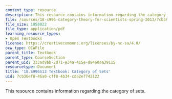 ```yaml
---
content_type: resource
description: This resource contains information regarding the category of sets.
file: /courses/18-s996-category-theory-for-scientists-spring-2013/7cb36ef846a0cff84b34cda2e7742122_MIT18_S996S13_chapter2.pdf
file_size: 1058022
file_type: application/pdf
learning_resource_types:
- Open Textbooks
license: https://creativecommons.org/licenses/by-nc-sa/4.0/
ocw_type: OCWFile
parent_title: Textbook
parent_type: CourseSection
parent_uid: 333ad9bb-2d71-e34a-415e-d9460aa39115
resourcetype: Document
title: '18.S996S13 Textbook: Category of Sets'
uid: 7cb36ef8-46a0-cff8-4b34-cda2e7742122
---
```

This resource contains information regarding the category of sets.